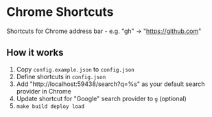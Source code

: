 # Chrome Shortcuts

Shortcuts for Chrome address bar - e.g. "gh" -> "https://github.com"

## How it works

1. Copy `config.example.json` to `config.json`
2. Define shortcuts in `config.json`
3. Add "http://localhost:59438/search?q=%s" as your default search provider in Chrome
4. Update shortcut for "Google" search provider to `g` (optional)
5. `make build deploy load`
